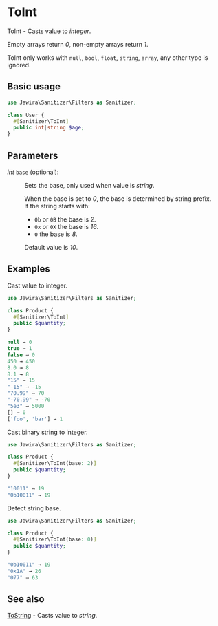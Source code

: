 # ToInt

ToInt - Casts value to _integer_.

Empty arrays return _0_, non-empty arrays return _1_.

ToInt only works with `null`, `bool`, `float`, `string`, `array`, any other type
is ignored.

## Basic usage

```php
use Jawira\Sanitizer\Filters as Sanitizer;

class User {
  #[Sanitizer\ToInt]
  public int|string $age;
}
```

## Parameters

<dl>
<dt><em>int</em> <code>base</code> (optional):</dt>
<dd>
<p>Sets the base, only used when value is <em>string</em>.</p>
<p>When the base is set to <em>0</em>, the base is determined by string prefix.<br>
If the string starts with:</p>
<ul>
<li><code>0b</code> or <code>0B</code> the base is <em>2</em>.</li>
<li><code>0x</code> or <code>0X</code> the base is <em>16</em>.</li>
<li><code>0</code> the base is <em>8</em>.</li>
</ul>
<p> Default value is <em>10</em>.</p>
</dd>
</dl>

## Examples

Cast value to integer.

```php
use Jawira\Sanitizer\Filters as Sanitizer;

class Product {
  #[Sanitizer\ToInt]
  public $quantity;
}
```

```php
null → 0
true → 1
false → 0
450 → 450
8.0 → 8
8.1 → 8
"15" → 15
"-15" → -15
"70.99" → 70
"-70.99" → -70
"5e3" → 5000
[] → 0
['foo', 'bar'] → 1
```

Cast binary string to integer.

```php
use Jawira\Sanitizer\Filters as Sanitizer;

class Product {
  #[Sanitizer\ToInt(base: 2)]
  public $quantity;
}
```

```php
"10011" → 19
"0b10011" → 19
```

Detect string base.

```php
use Jawira\Sanitizer\Filters as Sanitizer;

class Product {
  #[Sanitizer\ToInt(base: 0)]
  public $quantity;
}
```

```php
"0b10011" → 19
"0x1A" → 26
"077" → 63
```

## See also

[ToString](ToString.md) - Casts value to _string_.
